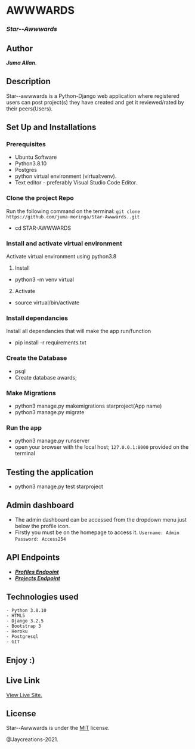 # AWWWARDS
### ***Star--Awwwards***

## Author
***Juma Allan.***

## Description
Star--awwwards is a Python-Django web application where registered users can post project(s) they have created and get it reviewed/rated by their peers(Users).


## Set Up and Installations

### Prerequisites
 - Ubuntu Software
 - Python3.8.10
 - Postgres
 - python virtual environment (virtual:venv).
 - Text editor - preferably Visual Studio Code Editor.

### Clone the  project Repo
Run the following command on the terminal:
`git clone https://github.com/juma-moringa/Star-Awwwards..git`
* cd STAR-AWWWARDS

###  Install and activate virtual environment
Activate virtual environment using python3.8 
1. Install
* python3 -m venv virtual
2. Activate
* source virtual/bin/activate

### Install dependancies
Install  all dependancies that will make the app run/function
* pip install -r requirements.txt

### Create the Database
* psql
* Create database awards;

### Make Migrations
* python3 manage.py makemigrations starproject(App name)
* python3 manage.py migrate

### Run the app
* python3 manage.py runserver
* open your browser with the local host; `127.0.0.1:8000` provided on the terminal

## Testing the application
* python3 manage.py test starproject

## Admin dashboard
* The admin dashboard can be accessed from the dropdown menu just below the profile icon.
* Firstly you must be on the homepage to access it.
`Username: Admin`
`Password: Access254`
 ## API Endpoints
  - ***[Profiles Endpoint](https://starawwards.herokuapp.com/api/profileb)***
  - ***[Projects Endpoint](https://starawwards.herokuapp.com/api/projectsb)***

## Technologies used
    - Python 3.8.10
    - HTML5
    - Django 3.2.5
    - Bootstrap 3
    - Heroku
    - Postgresql
    - GIT

## Enjoy :)


## Live Link

[View Live Site.](https://starawwards.herokuapp.com/)

## License

Star--Awwwards is under the [MIT](LICENSE) license.

@Jaycreations-2021.